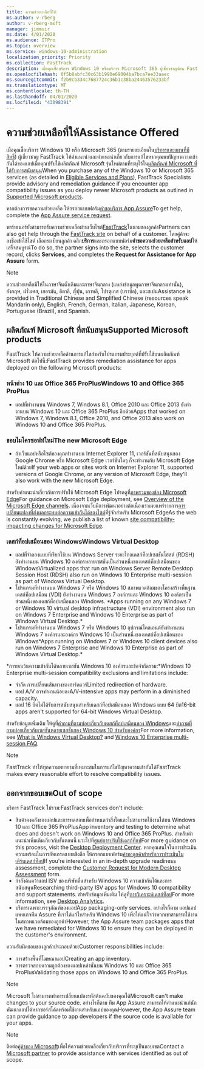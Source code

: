 ```yaml
---
title: ความช่วยเหลือที่ให้
ms.author: v-rberg
author: v-rberg-msft
manager: jimmuir
ms.date: 4/01/2020
ms.audience: ITPro
ms.topic: overview
ms.service: windows-10-administration
localization_priority: Priority
ms.collection: FastTrack
description: เมื่อคุณซื้อบริการ Windows 10 หรือบริการ Microsoft 365 ผู้เชี่ยวชาญด้าน FastTrack จะให้คําแนะนําและคําแนะนําในการแก้ไขเพื่อปรับใช้กับ Windows 10 และ Office 365 ProPlus และติดตามข้อมูลล่าสุดโดยไม่มีค่าใช้จ่ายเพิ่มเติม (ด้วยการสมัครใช้งานที่มีสิทธิ์)
ms.openlocfilehash: 0f5b8abfc30c63b1990e69004ba7bca7ee33aaec
ms.sourcegitcommit: f2b9cb334c7687724c36b1c38ba24463576233bf
ms.translationtype: MT
ms.contentlocale: th-TH
ms.lasthandoff: 04/01/2020
ms.locfileid: "43098391"
---
```

# <a name="assistance-offered"></a><span data-ttu-id="4f419-103">ความช่วยเหลือที่ให้</span><span class="sxs-lookup"><span data-stu-id="4f419-103">Assistance Offered</span></span>  

<span data-ttu-id="4f419-104">เมื่อคุณซื้อบริการ Windows 10 หรือ Microsoft 365 (ตามรายละเอียดใน[บริการและแผนที่มีสิทธิ์](M365-eligible-services-and-plans.md)) ผู้เชี่ยวชาญ FastTrack ให้คําแนะนําและคําแนะนําเกี่ยวกับการแก้ไขหากคุณพบปัญหาความเข้ากันได้ของแอปเมื่อคุณปรับใช้ผลิตภัณฑ์ Microsoft รุ่นใหม่ตามที่ระบุไว้ใน[ผลิตภัณฑ์ Microsoft ที่ได้รับการสนับสนุน](#supported-microsoft-products)</span><span class="sxs-lookup"><span data-stu-id="4f419-104">When you purchase any of the Windows 10 or Microsoft 365 services (as detailed in [Eligible Services and Plans](M365-eligible-services-and-plans.md)), FastTrack Specialists provide advisory and remediation guidance if you encounter app compatibility issues as you deploy newer Microsoft products as outlined in [Supported Microsoft products](#supported-microsoft-products).</span></span>

<span data-ttu-id="4f419-105">หากต้องการขอความช่วยเหลือ ให้กรอกแบบฟอร์ม[คําขอบริการ App Assure](https://go.microsoft.com/fwlink/?linkid=2022721)</span><span class="sxs-lookup"><span data-stu-id="4f419-105">To get help, complete the [App Assure service request](https://go.microsoft.com/fwlink/?linkid=2022721).</span></span>

<span data-ttu-id="4f419-106">พาร์ทเนอร์ยังสามารถรับความช่วยเหลือผ่านเว็บไซต์[FastTrack](https://go.microsoft.com/fwlink/?linkid=780698)ในนามของลูกค้า</span><span class="sxs-lookup"><span data-stu-id="4f419-106">Partners can also get help through the [FastTrack site](https://go.microsoft.com/fwlink/?linkid=780698) on behalf of a customer.</span></span> <span data-ttu-id="4f419-107">โดยคู่ค้าจะลงชื่อเข้าใช้ไซต์ เลือกระเบียนลูกค้า คลิก**บริการ**และกรอกแบบฟอร์ม**คําขอความช่วยเหลือสําหรับแอป**ให้เสร็จสมบูรณ์</span><span class="sxs-lookup"><span data-stu-id="4f419-107">To do so, the partner signs into the site, selects the customer record, clicks **Services**, and completes the **Request for Assistance for App Assure** form.</span></span>

> [!NOTE]
> <span data-ttu-id="4f419-108">ความช่วยเหลือมีให้ในภาษาจีนดั้งเดิมและภาษาจีนกลาง (แหล่งข้อมูลพูดภาษาจีนกลางเท่านั้น), อังกฤษ, ฝรั่งเศส, เยอรมัน, อิตาลี, ญี่ปุ่น, เกาหลี, โปรตุเกส (บราซิล), และสเปน</span><span class="sxs-lookup"><span data-stu-id="4f419-108">Assistance is provided in Traditional Chinese and Simplified Chinese (resources speak Mandarin only), English, French, German, Italian, Japanese, Korean, Portuguese (Brazil), and Spanish.</span></span> 

## <a name="supported-microsoft-products"></a><span data-ttu-id="4f419-109">ผลิตภัณฑ์ Microsoft ที่สนับสนุน</span><span class="sxs-lookup"><span data-stu-id="4f419-109">Supported Microsoft products</span></span>

<span data-ttu-id="4f419-110">FastTrack ให้ความช่วยเหลือด้านการแก้ไขสําหรับโปรแกรมประยุกต์ที่ปรับใช้บนผลิตภัณฑ์ Microsoft ต่อไปนี้:</span><span class="sxs-lookup"><span data-stu-id="4f419-110">FastTrack provides remediation assistance for apps deployed on the following Microsoft products:</span></span>

### <a name="windows-10-and-office-365-proplus"></a><span data-ttu-id="4f419-111">หน้าต่าง 10 และ Office 365 ProPlus</span><span class="sxs-lookup"><span data-stu-id="4f419-111">Windows 10 and Office 365 ProPlus</span></span>

- <span data-ttu-id="4f419-112">แอปที่ทํางานบน Windows 7, Windows 8.1, Office 2010 และ Office 2013 ยังทํางานบน Windows 10 และ Office 365 ProPlus อีกด้วย</span><span class="sxs-lookup"><span data-stu-id="4f419-112">Apps that worked on Windows 7, Windows 8.1, Office 2010, and Office 2013 also work on Windows 10 and Office 365 ProPlus.</span></span>

### <a name="the-new-microsoft-edge"></a><span data-ttu-id="4f419-113">ขอบไมโครซอฟท์ใหม่</span><span class="sxs-lookup"><span data-stu-id="4f419-113">The new Microsoft Edge</span></span>

- <span data-ttu-id="4f419-114">ถ้าเว็บแอปหรือไซต์ของคุณทํางานบน Internet Explorer 11, เวอร์ชันที่สนับสนุนของ Google Chrome หรือ Microsoft Edge เวอร์ชันใดๆ ก็จะทํางานกับ Microsoft Edge ใหม่ด้วย</span><span class="sxs-lookup"><span data-stu-id="4f419-114">If your web apps or sites work on Internet Explorer 11, supported versions of Google Chrome, or any version of Microsoft Edge, they'll also work with the new Microsoft Edge.</span></span>

<span data-ttu-id="4f419-115">สําหรับคําแนะนําเกี่ยวกับการปรับใช้ Microsoft Edge โปรดดูที่[ภาพรวมของช่อง Microsoft Edge](https://docs.microsoft.com/DeployEdge/microsoft-edge-channels)</span><span class="sxs-lookup"><span data-stu-id="4f419-115">For guidance on Microsoft Edge deployment, see [Overview of the Microsoft Edge channels](https://docs.microsoft.com/DeployEdge/microsoft-edge-channels).</span></span> <span data-ttu-id="4f419-116">เนื่องจากเว็บมีการพัฒนาอย่างต่อเนื่องเราเผยแพร่รายการ[การเปลี่ยนแปลงที่ส่งผลกระทบต่อความเข้ากันได้ของไซต์](https://docs.microsoft.com/microsoft-edge/web-platform/site-impacting-changes)ที่รู้จักสําหรับ Microsoft Edge</span><span class="sxs-lookup"><span data-stu-id="4f419-116">As the web is constantly evolving, we publish a list of known [site compatibility-impacting changes for Microsoft Edge](https://docs.microsoft.com/microsoft-edge/web-platform/site-impacting-changes).</span></span>

### <a name="windows-virtual-desktop"></a><span data-ttu-id="4f419-117">เดสก์ท็อปเสมือนของ Windows</span><span class="sxs-lookup"><span data-stu-id="4f419-117">Windows Virtual Desktop</span></span>

- <span data-ttu-id="4f419-118">แอปที่จําลองแบบที่เรียกใช้บน Windows Server ระยะไกลเดสก์ท็อปเซสชันโฮสต์ (RDSH) ยังทํางานบน Windows 10 องค์กรหลายเซสชันเป็นส่วนหนึ่งของเดสก์ท็อปเสมือนของ Windows</span><span class="sxs-lookup"><span data-stu-id="4f419-118">Virtualized apps that run on Windows Server Remote Desktop Session Host (RDSH) also run on Windows 10 Enterprise multi-session as part of Windows Virtual Desktop.</span></span>
- <span data-ttu-id="4f419-119">โปรแกรมที่ทํางานบน Windows 7 หรือ Windows 10 สภาพแวดล้อมของโครงสร้างพื้นฐานเดสก์ท็อปเสมือน (VDI) ยังทํางานบน Windows 7 องค์กรและ Windows 10 องค์กรเป็นส่วนหนึ่งของเดสก์ท็อปเสมือนของ Windows. \*</span><span class="sxs-lookup"><span data-stu-id="4f419-119">Apps running on any Windows 7 or Windows 10 virtual desktop infrastructure (VDI) environment also run on Windows 7 Enterprise and Windows 10 Enterprise as part of Windows Virtual Desktop.\*</span></span>
- <span data-ttu-id="4f419-120">โปรแกรมที่ทํางานบน Windows 7 หรือ Windows 10 อุปกรณ์ไคลเอนต์ยังทํางานบน Windows 7 องค์กรและองค์กร Windows 10 เป็นส่วนหนึ่งของเดสก์ท็อปเสมือนของ Windows\*</span><span class="sxs-lookup"><span data-stu-id="4f419-120">Apps running on Windows 7 or Windows 10 client devices also run on Windows 7 Enterprise and Windows 10 Enterprise as part of Windows Virtual Desktop.\*</span></span>

<span data-ttu-id="4f419-121">\*การยกเว้นความเข้ากันได้หลายเซสชัน Windows 10 องค์กรและข้อจํากัดรวม:</span><span class="sxs-lookup"><span data-stu-id="4f419-121">\*Windows 10 Enterprise multi-session compatibility exclusions and limitations include:</span></span>
- <span data-ttu-id="4f419-122">จํากัด การเปลี่ยนเส้นทางของฮาร์ดแวร์</span><span class="sxs-lookup"><span data-stu-id="4f419-122">Limited redirection of hardware.</span></span>
- <span data-ttu-id="4f419-123">แอป A/V อาจทํางานน้อยลง</span><span class="sxs-lookup"><span data-stu-id="4f419-123">A/V-intensive apps may perform in a diminished capacity.</span></span>
- <span data-ttu-id="4f419-124">แอป 16 บิตไม่ได้รับการสนับสนุนสําหรับเดสก์ท็อปเสมือนของ Windows แบบ 64 บิต</span><span class="sxs-lookup"><span data-stu-id="4f419-124">16-bit apps aren't supported for 64-bit Windows Virtual Desktop.</span></span>

<span data-ttu-id="4f419-125">สําหรับข้อมูลเพิ่มเติม ให้ดูที่[คําถามที่ถามบ่อยเกี่ยวกับเดสก์ท็อปเสมือนของ Windows](https://docs.microsoft.com/azure/virtual-desktop/overview)และ[คําถามที่ถามบ่อยเกี่ยวกับเซสชันหลายเซสชันของ Windows 10 สําหรับองค์กร](https://docs.microsoft.com/azure/virtual-desktop/windows-10-multisession-faq)</span><span class="sxs-lookup"><span data-stu-id="4f419-125">For more information, see [What is Windows Virtual Desktop?](https://docs.microsoft.com/azure/virtual-desktop/overview) and [Windows 10 Enterprise multi-session FAQ](https://docs.microsoft.com/azure/virtual-desktop/windows-10-multisession-faq).</span></span>

> [!NOTE]
> <span data-ttu-id="4f419-126">FastTrack ทําให้ทุกความพยายามที่เหมาะสมในการแก้ไขปัญหาความเข้ากันได้</span><span class="sxs-lookup"><span data-stu-id="4f419-126">FastTrack makes every reasonable effort to resolve compatibility issues.</span></span> 

## <a name="out-of-scope"></a><span data-ttu-id="4f419-127">ออกจากขอบเขต</span><span class="sxs-lookup"><span data-stu-id="4f419-127">Out of scope</span></span>

<span data-ttu-id="4f419-128">บริการ FastTrack ไม่รวม:</span><span class="sxs-lookup"><span data-stu-id="4f419-128">FastTrack services don't include:</span></span>
- <span data-ttu-id="4f419-129">สินค้าคงคลังของแอปและการทดสอบเพื่อกําหนดว่าสิ่งใดและไม่สามารถใช้งานได้บน Windows 10 และ Office 365 ProPlus</span><span class="sxs-lookup"><span data-stu-id="4f419-129">App inventory and testing to determine what does and doesn't work on Windows 10 and Office 365 ProPlus.</span></span> <span data-ttu-id="4f419-130">สําหรับคําแนะนําเพิ่มเติมเกี่ยวกับขั้นตอนนี้ แวะไปที่[ศูนย์การปรับใช้เดสก์ท็อป](https://go.microsoft.com/fwlink/?linkid=2080140)</span><span class="sxs-lookup"><span data-stu-id="4f419-130">For more guidance on this process, visit the [Desktop Deployment Center](https://go.microsoft.com/fwlink/?linkid=2080140).</span></span> <span data-ttu-id="4f419-131">หากคุณสนใจในการประเมินความพร้อมในการอัพเกรดแบบเชิงลึก ให้กรอกแบบฟอร์ม[คําขอลูกค้าสําหรับการประเมินโมเดิร์นเดสก์ท็อป](https://go.microsoft.com/fwlink/?linkid=2053818)</span><span class="sxs-lookup"><span data-stu-id="4f419-131">If you're interested in an in-depth upgrade readiness assessment, complete the [Customer Request for Modern Desktop Assessment](https://go.microsoft.com/fwlink/?linkid=2053818) form.</span></span>
- <span data-ttu-id="4f419-132">กําลังค้นคว้าแอป ISV ของบริษัทอื่นสําหรับ Windows 10 ความเข้ากันได้และการสนับสนุน</span><span class="sxs-lookup"><span data-stu-id="4f419-132">Researching third-party ISV apps for Windows 10 compatibility and support statements.</span></span> <span data-ttu-id="4f419-133">สําหรับข้อมูลเพิ่มเติม ให้ดูที่[การวิเคราะห์เดสก์ท็อป](https://docs.microsoft.com/sccm/desktop-analytics/overview)</span><span class="sxs-lookup"><span data-stu-id="4f419-133">For more information, see [Desktop Analytics](https://docs.microsoft.com/sccm/desktop-analytics/overview).</span></span>
- <span data-ttu-id="4f419-134">บริการเฉพาะบรรจุภัณฑ์ของแอป</span><span class="sxs-lookup"><span data-stu-id="4f419-134">App packaging-only services.</span></span> <span data-ttu-id="4f419-135">อย่างไรก็ตาม แอปแอปแพคเกจทีม Assure ที่เราได้แก้ไขสําหรับ Windows 10 เพื่อให้แน่ใจว่าพวกเขาสามารถใช้งานในสภาพแวดล้อมของลูกค้า</span><span class="sxs-lookup"><span data-stu-id="4f419-135">However, the App Assure team packages apps that we have remediated for Windows 10 to ensure they can be deployed in the customer's environment.</span></span>

<span data-ttu-id="4f419-136">ความรับผิดชอบของลูกค้าประกอบด้วย:</span><span class="sxs-lookup"><span data-stu-id="4f419-136">Customer responsibilities include:</span></span>
- <span data-ttu-id="4f419-137">การสร้างพื้นที่โฆษณาแอป</span><span class="sxs-lookup"><span data-stu-id="4f419-137">Creating an app inventory.</span></span>
- <span data-ttu-id="4f419-138">การตรวจสอบความถูกต้องของแอปเหล่านั้นบน Windows 10 และ Office 365 ProPlus</span><span class="sxs-lookup"><span data-stu-id="4f419-138">Validating those apps on Windows 10 and Office 365 ProPlus.</span></span>

> [!NOTE]
> <span data-ttu-id="4f419-139">Microsoft ไม่สามารถทําการเปลี่ยนแปลงรหัสต้นฉบับของคุณได้</span><span class="sxs-lookup"><span data-stu-id="4f419-139">Microsoft can't make changes to your source code.</span></span> <span data-ttu-id="4f419-140">อย่างไรก็ตาม ทีม App Assure สามารถให้คําแนะนําแก่นักพัฒนาแอปได้หากซอร์สโค้ดพร้อมใช้งานสําหรับแอปของคุณ</span><span class="sxs-lookup"><span data-stu-id="4f419-140">However, the App Assure team can provide guidance to app developers if the source code is available for your apps.</span></span>

> [!NOTE]
> <span data-ttu-id="4f419-141">ติดต่อ[คู่ค้าของ Microsoft](https://go.microsoft.com/fwlink/?linkid=2080150)เพื่อให้ความช่วยเหลือเกี่ยวกับบริการที่ระบุเป็นขอบเขต</span><span class="sxs-lookup"><span data-stu-id="4f419-141">Contact a [Microsoft partner](https://go.microsoft.com/fwlink/?linkid=2080150) to provide assistance with services identified as out of scope.</span></span>


